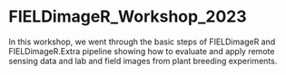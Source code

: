 # FIELDimageR_Workshop_2023
In this workshop, we went through the basic steps of FIELDimageR and FIELDimageR.Extra pipeline showing how to evaluate and apply remote sensing data and lab and field images from plant breeding experiments.

